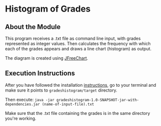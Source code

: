 # Histogram of Grades

## About the Module

This program receives a .txt file as command line input, with grades represented as integer values.
Then calculates the frequency with which each of the grades appears and draws a line chart (histogram) as output.

The diagram is created using [JFreeChart](http://www.jfree.org/jfreechart/).

## Execution Instructions

After you have followed the installation [instructions](https://github.com/kiriakivel/SEIP-assignments/blob/master/README.md), go to your terminal and make sure it points to `gradeshistogram/target` directory.

Then execute: `java -jar gradeshistogram-1.0-SNAPSHOT-jar-with-dependencies.jar (name-of-input-file).txt`

Make sure that the .txt file containing the grades is in the same directory you're working.